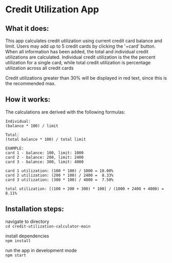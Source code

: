 # Credit Utilization App

## What it does:
This app calculates credit utilization using current credit card balance and limit.
Users may add up to 5 credit cards by clicking the '+card' button.
When all information has been added, the total and individual credit utilizations are calculated.
Individual credit utilization is the the percent utilization for a single card, while
total credit utilization is percentage utilization across all credit cards

Credit utilizations greater than 30% will be displayed in red text, since this is the recommended max.

## How it works:
The calculations are derived with the following formulas:

    Individual:
    (balance * 100) / limit

    Total:
    (total balance * 100) / total limit

    EXAMPLE:
    card 1 - balance: 100, limit: 1000
    card 2 - balance: 200, limit: 2400
    card 3 - balance: 300, limit: 4000

    card 1 utilization: (100 * 100) / 1000 = 10.00%
    card 2 utilization: (200 * 100) / 2400 =  8.33%
    card 3 utilization: (300 * 100) / 4000 =  7.50%

    total utilization: [(100 + 200 + 300) * 100] / (1000 + 2400 + 4000) = 8.11%


## Installation steps:

navigate to directory  
`cd credit-utilization-calculator-main`

install dependencies  
`npm install`

run the app in development mode  
`npm start`
